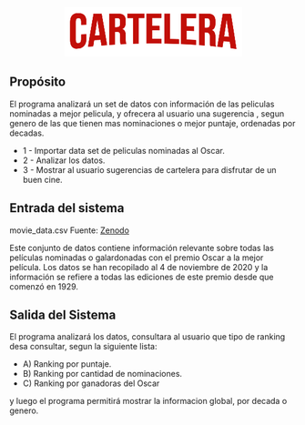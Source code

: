 
<div align="center">
  <img src="/images/CARTELERA.png">
</div>

## Propósito

El programa analizará un set de datos con información de las peliculas nominadas a mejor pelicula, y ofrecera al usuario una sugerencia , segun genero de las que tienen mas nominaciones o mejor puntaje, ordenadas por decadas.

- 1 - Importar data set de peliculas nominadas al Oscar.
- 2 - Analizar los datos.
- 3 - Mostrar al usuario sugerencias de cartelera para disfrutar de un buen cine. 


## Entrada del sistema
movie_data.csv
Fuente:  [Zenodo](https://zenodo.org/record/4244691#.YmW_eNpBzIW/)

Este conjunto de datos contiene información relevante sobre todas las películas nominadas o galardonadas con el premio Oscar a la mejor película. Los datos se han recopilado al 4 de noviembre de 2020 y la información se refiere a todas las ediciones de este premio desde que comenzó en 1929.


## Salida del Sistema

El programa analizará los datos, consultara al usuario que tipo de ranking desa consultar, segun la siguiente lista: 

- A) Ranking por puntaje.
- B) Ranking por cantidad de nominaciones.
- C) Ranking por ganadoras del Oscar 

y luego el programa permitirá mostrar la informacion global, por decada o genero. 

